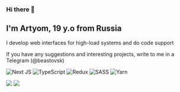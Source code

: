 ### Hi there 👋
<h2>I'm Artyom, 19 y.o from Russia</h2>

I develop web interfaces for high-load systems and do code support

If you have any suggestions and interesting projects, write to me in a Telegram (@beastovsk)

![Next JS](https://img.shields.io/badge/Next-black?style=for-the-badge&logo=next.js&logoColor=white)
![TypeScript](https://img.shields.io/badge/typescript-%23007ACC.svg?style=for-the-badge&logo=typescript&logoColor=white)
![Redux](https://img.shields.io/badge/redux-%23593d88.svg?style=for-the-badge&logo=redux&logoColor=white)
![SASS](https://img.shields.io/badge/SASS-hotpink.svg?style=for-the-badge&logo=SASS&logoColor=white)
![Yarn](https://img.shields.io/badge/yarn-%232C8EBB.svg?style=for-the-badge&logo=yarn&logoColor=white)

![](https://github-profile-summary-cards.vercel.app/api/cards/most-commit-language?username=beastovsk&theme=solarized_dark)
![](https://github-profile-summary-cards.vercel.app/api/cards/repos-per-language?username=beastovsk&theme=solarized_dark)



<!--
**beastovsk/beastovsk** is a ✨ _special_ ✨ repository because its `README.md` (this file) appears on your GitHub profile.

Here are some ideas to get you started:

- 🔭 I’m currently working on ...
- 🌱 I’m currently learning ...
- 👯 I’m looking to collaborate on ...
- 🤔 I’m looking for help with ...
- 💬 Ask me about ...
- 📫 How to reach me: ...
- 😄 Pronouns: ...
- ⚡ Fun fact: ...
-->
